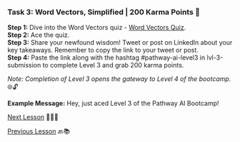 ### **Task 3: Word Vectors, Simplified | 200 Karma Points** 🚀

**Step 1:** Dive into the Word Vectors quiz - [Word Vectors Quiz](https://quizizz.com/join?gc=76507759).  
**Step 2:** Ace the quiz.  
**Step 3:** Share your newfound wisdom! Tweet or post on LinkedIn about your key takeaways. Remember to copy the link to your tweet or post.  
**Step 4:** Paste the link along with the hashtag #pathway-ai-level3 in ⁠lvl-3-submission to complete Level 3 and grab 200 karma points.

*Note: Completion of Level 3 opens the gateway to Level 4 of the bootcamp.* 🌐🔓

**Example Message:**
Hey, just aced Level 3 of the Pathway AI Bootcamp!

[Next Lesson](https://github.com/gtech-mulearn/Pathway-AI-Bootcamp/blob/main/Prompt%20Engineering%20Part-1.md) 📖👣🔜

[Previous Lesson](https://github.com/gtech-mulearn/Pathway-AI-Bootcamp/blob/main/Word%20Vectors%20Simplified%20Part-4.md) 🔙📚

